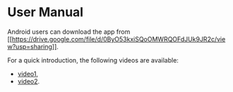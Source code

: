 # User Manual

Android users can download the app from [[https://drive.google.com/file/d/0ByO53kxiSQoOMWRQOFdJUk9JR2c/view?usp=sharing]].

For a quick introduction, the following videos are available:

* [video1](https://www.youtube.com/watch?v=n6vYNxQGAxA&feature=youtu.be),
* [video2](https://www.youtube.com/watch?v=-MtLT9r3L7g&feature=youtu.be).
